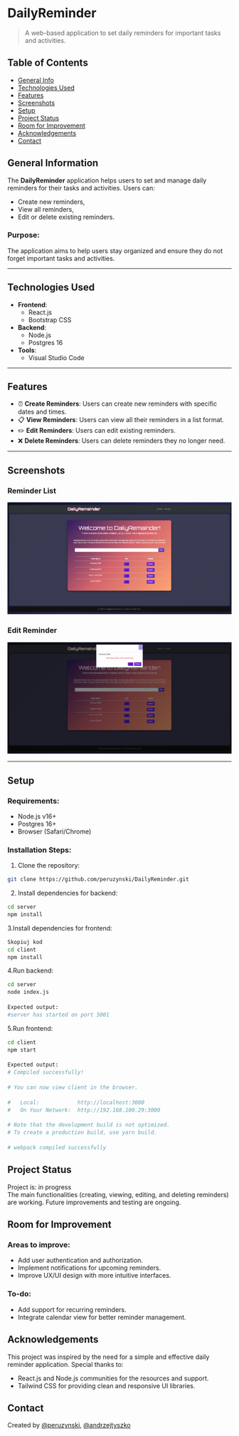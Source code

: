 # DailyReminder
> A web-based application to set daily reminders for important tasks and activities.  

## Table of Contents
* [General Info](#general-information)
* [Technologies Used](#technologies-used)
* [Features](#features)
* [Screenshots](#screenshots)
* [Setup](#setup)
* [Project Status](#project-status)
* [Room for Improvement](#room-for-improvement)
* [Acknowledgements](#acknowledgements)
* [Contact](#contact)

## General Information
The **DailyReminder** application helps users to set and manage daily reminders for their tasks and activities. Users can:
- Create new reminders,
- View all reminders,
- Edit or delete existing reminders.

### Purpose:
The application aims to help users stay organized and ensure they do not forget important tasks and activities.

---

## Technologies Used
- **Frontend**:
  - React.js
  - Bootstrap CSS
- **Backend**:
  - Node.js
  - Postgres 16
- **Tools**:
  - Visual Studio Code

---

## Features
- ⏰ **Create Reminders**: Users can create new reminders with specific dates and times.
- 📋 **View Reminders**: Users can view all their reminders in a list format.
- ✏️ **Edit Reminders**: Users can edit existing reminders.
- ❌ **Delete Reminders**: Users can delete reminders they no longer need.

---

## Screenshots
 

### Reminder List
![Reminder List](main.png)

### Edit Reminder
![Edit Reminder](edit.png)

---

## Setup

### Requirements:
- Node.js v16+
- Postgres 16+
- Browser (Safari/Chrome)

### Installation Steps:
1. Clone the repository:
  ```bash
git clone https://github.com/peruzynski/DailyReminder.git
  ```
2. Install dependencies for backend:
  ```bash
cd server
npm install
  ```
3.Install dependencies for frontend:

  ```bash
Skopiuj kod
cd client
npm install
  ```
4.Run backend:

```bash
cd server
node index.js

Expected output:
#server has started on port 5001
```
5.Run frontend:
```bash
cd client
npm start

Expected output:
# Compiled successfully!

# You can now view client in the browser.

#   Local:            http://localhost:3000
#   On Your Network:  http://192.168.100.29:3000

# Note that the development build is not optimized.
# To create a production build, use yarn build.

# webpack compiled successfully
```

## Project Status
Project is: in progress  
The main functionalities (creating, viewing, editing, and deleting reminders) are working. Future improvements and testing are ongoing.

## Room for Improvement
### Areas to improve:
- Add user authentication and authorization.
- Implement notifications for upcoming reminders.
- Improve UX/UI design with more intuitive interfaces.

### To-do:
- Add support for recurring reminders.
- Integrate calendar view for better reminder management.

## Acknowledgements
This project was inspired by the need for a simple and effective daily reminder application. Special thanks to:

- React.js and Node.js communities for the resources and support.
- Tailwind CSS for providing clean and responsive UI libraries.

## Contact
Created by [@peruzynski](https://github.com/peruzynski), [@andrzejtyszko](https://github.com/andrzejtyszko)
